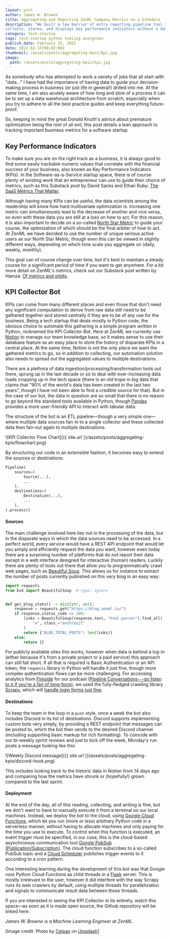 ```yaml
---
layout: post
author: James W. Browne
title: Aggregating and Reporting ZenML Company Metrics on a Schedule
description: "We built a low barrier of entry reporting pipeline tool that
collects, stores, and displays key performance indicators without a data lake."
category: tech-startup
tags: tech-startup python tooling evergreen
publish_date: February 15, 2022
date: 2022-02-15T00:02:00Z
thumbnail: /assets/posts/aggregating-kpis/kpi.jpg
image:
  path: /assets/posts/aggregating-kpis/kpi.jpg
---
```


As somebody who has attempted to work a variety of jobs that all start with
"data..." I have had the importance of having data to guide your decision-making
process in business (or just life in general!) drilled into me. At the same
time, I am also acutely aware of how long and slow of a process it can be to set
up a data warehouse architecture from scratch, especially when you try to adhere
to all the best practice guides and keep everything future-proof.

So, keeping in mind the great Donald Knuth's advice about premature optimization
being the root of all evil, this post details a lean approach to tracking
important business metrics for a software startup.

## Key Performance Indicators

To make sure you are on the right track as a business, it is always good to find
some easily trackable numeric values that correlate with the financial success
of your business, also known as Key Performance Indicators (KPIs). In the
Software-as-a-Service startup space, there is of course plenty of existing work
that an entrepreneur can use to guide their choice of metrics, such as this
Substack post by David Sacks and Ethan Ruby:
[The SaaS Metrics That Matter](https://sacks.substack.com/p/the-saas-metrics-that-matter).

Although having many KPIs can be useful, the data scientists among the
readership will know how hard multivariate optimization is. Increasing one
metric can simultaneously lead to the decrease of another and vice versa, so
even with these data you are still at a loss on how to act. For this reason, it
is also important to decide on a so-called
[North Star Metric](https://mixpanel.com/blog/north-star-metric/) to guide your
course, the optimization of which should be the final arbiter of how to act. At
ZenML we have decided to use the number of unique serious active users as our
North Star Metric, though even this can be viewed in slightly different ways,
depending on which time scale you aggregate on (daily, weekly, monthly).

This goal can of course change over time, but it's best to maintain a steady
course for a significant period of time if you want to get anywhere. For a bit
more detail on ZenML's metrics, check out our Substack post written by Hamza:
[Of metrics and orbits](https://zenml.substack.com/p/of-metrics-and-orbits).

## KPI Collector Bot

KPIs can come from many different places and even those that don't need any
significant computation to derive from raw data still need to be gathered
together and stored centrally if they are to be of any use for the business.
Being a tech startup that deals mostly in Python code, the obvious choice to
automate this gathering is a simple program written in Python, nicknamed the KPI
Collector Bot. Here at ZenML we currently use [Notion](https://www.notion.so/)
to manage our team knowledge base, so it makes sense to use their database
feature as an easy place to store the history of disparate KPIs in a central
place. At the same time, Notion is not the only place we want the gathered
metrics to go, so in addition to collecting, our automation solution also needs
to spread out the aggregated values to multiple destinations.

There are a plethora of data ingestion/processing/transformation tools out
there, sprung up in the last decade or so to deal with ever-increasing data
loads cropping up in the tech space (there is an old trope in big data that
claims that "90% of the world's data has been created in the last two years",
though I have not been able to find a credible source for that). But in the case
of our bot, the data in question are so small that there is no reason to go
beyond the standard tools available in Python, though
[Pandas](https://pandas.pydata.org/) provides a more user-friendly API to
interact with tabular data.

The structure of the bot is an ETL pipeline—though a very simple one—where
multiple data sources fan-in to a single collector and these collected data then
fan-out again to multiple destinations.

![KPI Collector Flow Chart]({{ site.url }}/assets/posts/aggregating-kpis/flowchart.png)

By structuring our code in an extensible fashion, it becomes easy to extend the
sources or destinations:

```python
Pipeline(
    sources=(
        Source(...),
        ...
    ),
    destinations=(
        Destination(...),
        ...
    ),
).process()
```

#### Sources

The main challenge involved here lies not in the processing of the data, but in
the disparate ways in which the data sources need to be accessed. In a perfect
world, every service would have a REST API endpoint that would let you simply
and efficiently request the data you want, however even today there are a
surprising number of platforms that do not report their data except in a web
interface designed for interactive (human) readers. Luckily there are plenty of
tools out there that allow you to programmatically crawl web pages, such as
[Beautiful Soup](https://www.crummy.com/software/BeautifulSoup/). This allows us
for instance to extract the number of posts currently published on this very
blog in an easy way:

```python
import requests
from bs4 import BeautifulSoup  # type: ignore


def get_blog_stats() -> dict[str, int]:
    response = requests.get("https://blog.zenml.io/")
    if response.status_code == 200:
        links = BeautifulSoup(response.text, "html.parser").find_all(
            "a", class_="anthrazit"
        )
        return {"BLOG_TOTAL_POSTS": len(links)}
    else:
        return {}
```

For publicly available sites this works, however when data is behind a log-in
(either because it's from a private project or a paid service) this approach can
still fall short. If all that is required is Basic Authentication or an API
token, the `requests` library in Python will handle it just fine, though more
complex authentication flows can be more challenging. For accessing analytics
from [Fireside](https://fireside.fm/) for our podcast
([Pipeline Conversations---go listen to it if you're a fan of long-form](https://podcast.zenml.io/)),
we used the fully-fledged crawling library [Scrapy](https://scrapy.org/), which
will
[handle login forms just fine](https://python.gotrained.com/scrapy-formrequest-logging-in/).

#### Destinations

To keep the team in the loop in a `push` style, once a week the bot also
includes Discord in its list of destinations. Discord supports implementing
custom bots very simply, by providing a REST endpoint that messages can be
posted to, which the bot then sends to the desired Discord channel (including
supporting basic markup for rich formatting). To coincide with our bi-weekly
sprint reviews and just to kick off the week, Monday's run posts a message
looking like this:

![Weekly Discord message]({{ site.url }}/assets/posts/aggregating-kpis/discord-hook.png)

This includes looking back to the historic data in Notion from 14 days ago and
comparing how the metrics have shrunk or (hopefully!) grown compared to the last
sprint.

#### Deployment

At the end of the day, all of this reading, collecting, and writing is fine, but
we don't want to have to manually execute it from a terminal on our local
machines. Instead, we deploy the bot to the cloud, using
[Google Cloud Functions](https://cloud.google.com/functions), which let you run
(more or less) arbitrary Python code in a serverless manner, without having to
allocate machines and only paying for the time you use to execute. To control
when this function is executed, an event trigger must be specified, in our case,
this is the cloud-based asynchronous communication tool
[Google PubSub (Publication/Subscription)](https://cloud.google.com/pubsub). The
cloud function subscribes to a so-called PubSub topic and a
[Cloud Scheduler](https://cloud.google.com/scheduler) publishes trigger events
to it according to a cron pattern.

One interesting learning during the development of this bot was that Google runs
Python Cloud Functions as child threads in a
[Flask](https://flask.palletsprojects.com/en/2.0.x/) server. This is mostly
irrelevant to the user, however it did interfere with the way Scrapy runs its
web crawlers by default, using multiple threads for parallelization and signals
to communicate result data between these threads.

If you are interested in seeing the KPI Collector in its entirety, watch this
space—as soon as it is made open source, the Github repository will be linked
here.

_James W. Browne is a Machine Learning Engineer at ZenML._

[Image credit: Photo by <a
href="https://unsplash.com/@celpax?utm_source=unsplash&utm_medium=referral&utm_content=creditCopyText">Celpax</a>
on <a
href="https://unsplash.com/s/photos/kpi?utm_source=unsplash&utm_medium=referral&utm_content=creditCopyText">Unsplash</a>]
